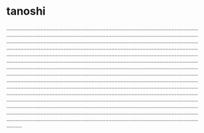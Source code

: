 # tanoshi
..............................................................................................................................................................................................................................................................................................................................................................................................................................................................................................................................................................................................................................................................................................................................................................................................................................................................................................................................................................................................................................................................................................................................................................................................................................................................................................................................................................................................................................................................................................................................................................................................................................................................................................................................................................................................................................................................................................................................................